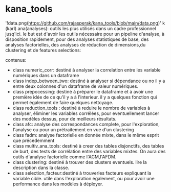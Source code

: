 # kana_tools
'!data.png(https://github.com/rajasperak/kana_tools/blob/main/data.png)'
k (karl) ana(analyses): outils les plus utilisés dans un cadre professionnel jusq'ici. le but est d'avoir les outils nécessaire pour un pipeline d'analyse, à disposition rapidement, pour des analyses statistiques de base, des analyses factorielles, des analyses de réduction de dimensions,du clustering et de features selections:

contenus:
- class numeric_corr: destiné à analyser la correlation entre les variable numériques dans un dataframe                                                     
- class indep_between_two: destiné à analyser si dépendance ou no il y a entre deux colonnes d'un dataframe de valeur numériques.                           
- class prepocessing: destiné à préparer le dataframe et à avoir une première idée de ce qu'il y a à l'interieur. il y a quelques fonction qui permet également de faire quelques nettoyage.
- class reduction_tools : destiné à reduire le nombre de variables à analyser, éliminer les variables corrélées, pour eventuellement lancer des modèles dessus, pour de meilleurs résultats.   
- class afc: analyse des correspondances complete, pour l'exploration, l'analyse ou pour un prétraitement en vue d'un clustering
- class fadm: analyse factorielle en donnée mixte, dans le même esprit que précedemment
- class multiv_ana_tools: destiné à creer des tables disjonctifs, des tables de burt, des tests de corrélation entre des variables mixtes. On aura des outils d'analyse factorielle comme l'ACM,l'AFDM.         
- class clustering: destiné à trouver des clusters eventuels. lire la description dans la classe.
- class selection_facteur:destiné à trouverles facteurs expliquant la variable cible. utile dans l'exploration également, ou pour avoir une performance dans les modèles à déployer. 
